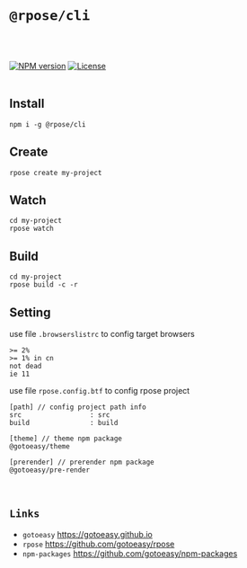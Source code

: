 # `@rpose/cli`
<br>
<br>

[![NPM version](https://img.shields.io/npm/v/@rpose/cli.svg)](https://www.npmjs.com/package/@rpose/cli)
[![License](https://img.shields.io/badge/License-Apache%202-brightgreen.svg)](http://www.apache.org/licenses/LICENSE-2.0)
<br>
<br>

## Install
```
npm i -g @rpose/cli
```

## Create
```
rpose create my-project
```

## Watch
```
cd my-project
rpose watch
```

## Build
```
cd my-project
rpose build -c -r
```

## Setting
use file `.browserslistrc` to config target browsers
```
>= 2%
>= 1% in cn
not dead
ie 11
```

use file `rpose.config.btf` to config rpose project
```
[path] // config project path info
src                 : src
build               : build

[theme] // theme npm package
@gotoeasy/theme

[prerender] // prerender npm package
@gotoeasy/pre-render
```


<br>

## `Links`
* `gotoeasy` https://gotoeasy.github.io
* `rpose` https://github.com/gotoeasy/rpose
* `npm-packages` https://github.com/gotoeasy/npm-packages

